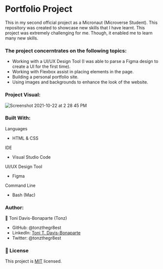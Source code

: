 # Portfolio Project

This in my second official project as a Micronaut (Microverse Student). This repository was created to showcase new skills that I have learnt. 
This project was extremely challenging for me. Though, it enabled me to learn many new skills.

### The project concerntrates on the following topics:
* Working with a UI/UX Design Tool (I was able to parse a Figma design to create a UI for the first time).
* Working with Flexbox assist in placing elements in the page.
* Building a personal portfolio site.
* Using images and backgrounds to enhance the look of the website.

### Project Visual:
![Screenshot 2021-10-22 at 2 28 45 PM](https://user-images.githubusercontent.com/74268053/138505974-316b8dfd-8be4-4c4c-bb91-ab50e14954c3.png)

### Built With:
Languages
* HTML & CSS

IDE
* Visual Studio Code

UI/UX Design Tool
* Figma

Command Line
* Bash (Mac)

### Author:
👤 Toni Davis-Bonaparte (Tonz)

* GitHub: @tonzthegr8est
* LinkedIn: [Toni T. Davis-Bonaparte](https://www.linkedin.com/in/toni-t-davis-bonaparte-a31883126/)
* Twitter: @tonzthegr8est

### 📝 License
This project is [MIT](https://https://github.com/microverseinc/readme-template/blob/master/MIT.md) licensed.
